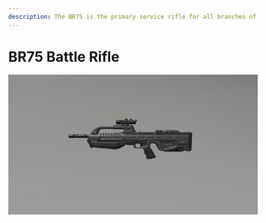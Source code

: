 ```yaml
---
description: The BR75 is the primary service rifle for all branches of the UNSC. Default fire mode is a three-round burst, which enforces some measure of fire discipline in chaotic situations. The rifle is effective at all ranges.
---
```


# BR75 Battle Rifle

![BR75 Battle Rifle](../../../.gitbook/assets/images/objects/gameplay/weapons/br75-battle-rifle.png)
